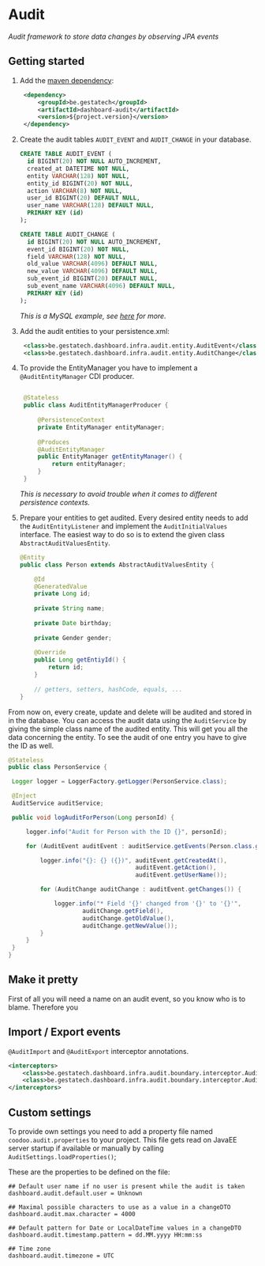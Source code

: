 # Audit #

*Audit framework to store data changes by observing JPA events*

## Getting started

1. Add the [maven dependency](http://search.maven.org/#artifactdetails%7Cio.coodoo%7Ccoodoo-audit%7C1.1.0%7Cjar):

   ```xml
    <dependency>
        <groupId>be.gestatech</groupId>
        <artifactId>dashboard-audit</artifactId>
        <version>${project.version}</version>
    </dependency>
   ```

2. Create the audit tables `AUDIT_EVENT` and `AUDIT_CHANGE` in your database.
         
   ```sql
   CREATE TABLE AUDIT_EVENT (
     id BIGINT(20) NOT NULL AUTO_INCREMENT,
     created_at DATETIME NOT NULL,
     entity VARCHAR(128) NOT NULL,
     entity_id BIGINT(20) NOT NULL,
     action VARCHAR(8) NOT NULL,
     user_id BIGINT(20) DEFAULT NULL,
     user_name VARCHAR(128) DEFAULT NULL,
     PRIMARY KEY (id)
   );

   CREATE TABLE AUDIT_CHANGE (
     id BIGINT(20) NOT NULL AUTO_INCREMENT,
     event_id BIGINT(20) NOT NULL,
     field VARCHAR(128) NOT NULL,
     old_value VARCHAR(4096) DEFAULT NULL,
     new_value VARCHAR(4096) DEFAULT NULL,
     sub_event_id BIGINT(20) DEFAULT NULL,
     sub_event_name VARCHAR(4096) DEFAULT NULL,
     PRIMARY KEY (id)
   );

   ```
   *This is a MySQL example, see [here](https://github.com/gestatech/dashboard/tree/master/dashboard-backend/dashboard-infrastructure/dashboard-audit/src/main/resources/sql) for more.*

3. Add the audit entities to your persistence.xml:

   ```xml
    <class>be.gestatech.dashboard.infra.audit.entity.AuditEvent</class>
    <class>be.gestatech.dashboard.infra.audit.entity.AuditChange</class>
   ```
4. To provide the EntityManager you have to implement a `@AuditEntityManager` CDI producer.

   ```java

    @Stateless
    public class AuditEntityManagerProducer {
         
        @PersistenceContext  
        private EntityManager entityManager;
         
        @Produces
        @AuditEntityManager
        public EntityManager getEntityManager() {
            return entityManager;
        }
    }
    ```
    *This is necessary to avoid trouble when it comes to different persistence contexts.*

5. Prepare your entities to get audited.
   Every desired entity needs to add the `AuditEntityListener` and implement the `AuditInitialValues` interface. The easiest way to do so is to extend the given class `AbstractAuditValuesEntity`.

   ```java
   @Entity
   public class Person extends AbstractAuditValuesEntity {

       @Id
       @GeneratedValue
       private Long id;
         
       private String name;
         
       private Date birthday;
         
       private Gender gender;
         
       @Override
       public Long getEntiyId() {
           return id;
       }
         
       // getters, setters, hashCode, equals, ...
   }
   ```
 From now on, every create, update and delete will be audited and stored in in the database. You can access the audit data using the `AuditService` by giving the simple class name of the audited entity. This will get you all the data concerning the entity. To see the audit of one entry you have to give the ID as well.

   ```java
   @Stateless
public class PersonService {

    Logger logger = LoggerFactory.getLogger(PersonService.class);

    @Inject
    AuditService auditService;

    public void logAuditForPerson(Long personId) {

        logger.info("Audit for Person with the ID {}", personId);

        for (AuditEvent auditEvent : auditService.getEvents(Person.class.getSimpleName(), personId)) {

            logger.info("{}: {} ({})", auditEvent.getCreatedAt(),
                                       auditEvent.getAction(),
                                       auditEvent.getUserName());

            for (AuditChange auditChange : auditEvent.getChanges()) {

                logger.info("* Field '{}' changed from '{}' to '{}'", 
                        auditChange.getField(), 
                        auditChange.getOldValue(), 
                        auditChange.getNewValue());
            }
        }
    }
}
   ```

## Make it pretty

First of all you will need a name on an audit event, so you know who is to blame. Therefore you



## Import / Export events

`@AuditImport` and `@AuditExport` interceptor annotations.
  
```xml
<interceptors>
    <class>be.gestatech.dashboard.infra.audit.boundary.interceptor.AuditImportInterceptor</class>
    <class>be.gestatech.dashboard.infra.audit.boundary.interceptor.AuditExportInterceptor</class>
</interceptors> 
```

## Custom settings

To provide own settings you need to add a property file named `coodoo.audit.properties` to your project. This file gets read on JavaEE server startup if available or manually by calling `AuditSettings.loadProperties()`;

These are the properties to be defined on the file:
```properties
## Default user name if no user is present while the audit is taken
dashboard.audit.default.user = Unknown

## Maximal possible characters to use as a value in a changeDTO
dashboard.audit.max.character = 4000

## Default pattern for Date or LocalDateTime values in a changeDTO
dashboard.audit.timestamp.pattern = dd.MM.yyyy HH:mm:ss

## Time zone
dashboard.audit.timezone = UTC  
```